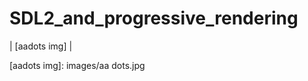 SDL2_and_progressive_rendering
====================================================================================================

| [aadots img] |

[aadots img]:               images/aa dots.jpg

